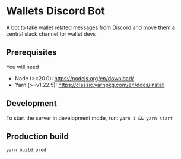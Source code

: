 # Wallets Discord Bot
A bot to take wallet related messages from Discord and move them a central slack channel for wallet devs

## Prerequisites

You will need

- Node (>=20.0): https://nodejs.org/en/download/
- Yarn (>=v1.22.5): https://classic.yarnpkg.com/en/docs/install

## Development
To start the server in development mode, run:
`yarn i && yarn start`

## Production build

`yarn build:prod`
